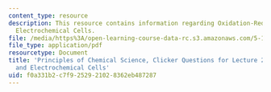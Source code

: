 ```yaml
---
content_type: resource
description: This resource contains information regarding Oxidation-Reduction and
  Electrochemical Cells.
file: /media/https%3A/open-learning-course-data-rc.s3.amazonaws.com/5-111sc-principles-of-chemical-science-fall-2014/f0a331b2c7f9252921028362eb487287_MIT5_111F14_Lec25Clkr.pdf
file_type: application/pdf
resourcetype: Document
title: 'Principles of Chemical Science, Clicker Questions for Lecture 25: Oxidation-Reduction
  and Electrochemical Cells'
uid: f0a331b2-c7f9-2529-2102-8362eb487287
---
```

